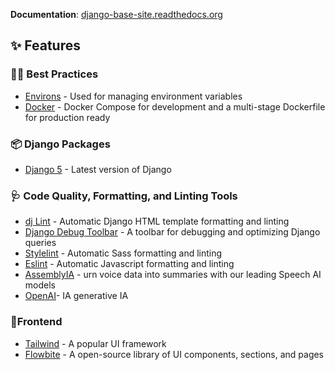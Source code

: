 **Documentation**: [django-base-site.readthedocs.org](http://django-base-site.readthedocs.org/)


## ✨ Features

### 🧑‍💻 Best Practices

* [Environs](https://github.com/sloria/environs) - Used for managing environment variables
* [Docker](https://www.docker.com/) - Docker Compose for development and a multi-stage Dockerfile for production ready

### 📦️ Django Packages

* [Django 5](https://www.djangoproject.com/) - Latest version of Django

[custom_user_model]: https://docs.djangoproject.com/en/stable/topics/auth/customizing/#substituting-a-custom-user-model

### 🩺 Code Quality, Formatting, and Linting Tools

* [dj Lint](https://djlint.com/) - Automatic Django HTML template formatting and linting
* [Django Debug Toolbar](https://github.com/jazzband/django-debug-toolbar) - A toolbar for debugging and
  optimizing Django queries
* [Stylelint](https://stylelint.io/) - Automatic Sass formatting and linting
* [Eslint](https://eslint.org/) - Automatic Javascript formatting and linting
* [AssemblyIA](https://www.assemblyai.com/) - urn voice data into summaries with our leading Speech AI models
* [OpenAI](https://openai.com/es-US/)- IA generative IA
  

### 💄Frontend

* [Tailwind](https://tailwindcss.com/) - A popular UI framework
* [Flowbite](https://flowbite.com/) - A open-source library of UI components, sections, and pages
